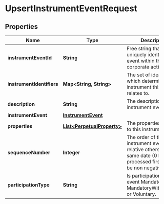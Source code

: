 

# UpsertInstrumentEventRequest


## Properties

| Name | Type | Description | Notes |
|------------ | ------------- | ------------- | -------------|
|**instrumentEventId** | **String** | Free string that uniquely identifies the event within the corporate action source |  |
|**instrumentIdentifiers** | **Map&lt;String, String&gt;** | The set of identifiers which determine the instrument this event relates to. |  |
|**description** | **String** | The description of the instrument event. |  [optional] |
|**instrumentEvent** | [**InstrumentEvent**](InstrumentEvent.md) |  |  |
|**properties** | [**List&lt;PerpetualProperty&gt;**](PerpetualProperty.md) | The properties attached to this instrument event. |  [optional] |
|**sequenceNumber** | **Integer** | The order of the instrument event relative others on the same date (0 being processed first). Must be non negative. |  [optional] |
|**participationType** | **String** | Is participation in this event Mandatory, MandatoryWithChoices, or Voluntary. |  [optional] |



